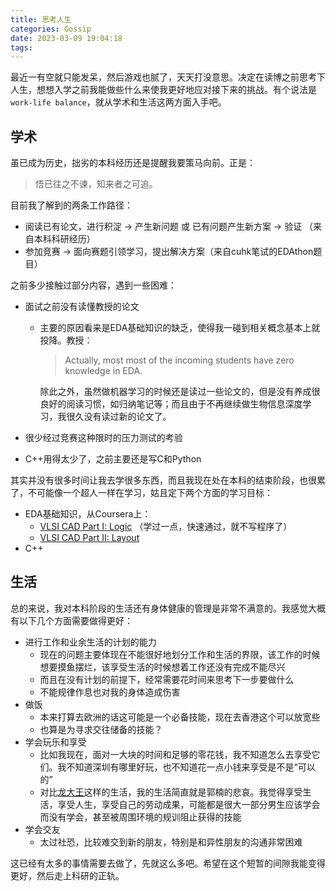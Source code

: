 ```yaml
---
title: 思考人生
categories: Gossip
date: 2023-03-09 19:04:18
tags:
---
```


最近一有空就只能发呆，然后游戏也腻了，天天打没意思。决定在读博之前思考下人生，想想入学之前我能做些什么来使我更好地应对接下来的挑战。有个说法是`work-life balance`，就从学术和生活这两方面入手吧。



## 学术

虽已成为历史，拙劣的本科经历还是提醒我要策马向前。正是：
> 悟已往之不谏，知来者之可追。

目前我了解到的两条工作路径：
+ 阅读已有论文，进行积淀 -> 产生新问题 或 已有问题产生新方案 -> 验证 （来自本科科研经历）
+ 参加竞赛 -> 面向赛题引领学习，提出解决方案（来自cuhk笔试的EDAthon题目）



之前多少接触过部分内容，遇到一些困难：
+ 面试之前没有读懂教授的论文
  + 主要的原因看来是EDA基础知识的缺乏，使得我一碰到相关概念基本上就投降。教授：
  
    
  
    >  Actually, most most of the incoming students have zero knowledge in EDA.
  
    
  
    除此之外，虽然做机器学习的时候还是读过一些论文的，但是没有养成很良好的阅读习惯，如归纳笔记等；而且由于不再继续做生物信息深度学习，我很久没有读过新的论文了。
  
+ 很少经过竞赛这种限时的压力测试的考验

+ C++用得太少了，之前主要还是写C和Python



其实并没有很多时间让我去学很多东西，而且我现在处在本科的结束阶段，也很累了，不可能像一个超人一样在学习，姑且定下两个方面的学习目标：

+ EDA基础知识，从Coursera上：
  + [VLSI CAD Part I: Logic](https://www.coursera.org/learn/vlsi-cad-logic) （学过一点，快速通过，就不写程序了）
  + [VLSI CAD Part II: Layout](https://www.coursera.org/learn/vlsi-cad-layout)
+ C++



## 生活

总的来说，我对本科阶段的生活还有身体健康的管理是非常不满意的。我感觉大概有以下几个方面需要做得更好：

+ 进行工作和业余生活的计划的能力
  + 现在的问题主要体现在不能很好地划分工作和生活的界限，该工作的时候想要摸鱼摆烂，该享受生活的时候想着工作还没有完成不能尽兴
  + 而且在没有计划的前提下，经常需要花时间来思考下一步要做什么
  + 不能规律作息也对我的身体造成伤害
+ 做饭
  + 本来打算去欧洲的话这可能是一个必备技能，现在去香港这个可以放宽些
  + 也算是为寻求交往储备的技能？
+ 学会玩乐和享受
  + 比如我现在，面对一大块的时间和足够的零花钱，我不知道怎么去享受它们。我不知道深圳有哪里好玩，也不知道花一点小钱来享受是不是“可以的”
  + 对比[龙大王](https://space.bilibili.com/391753687/)这样的生活，我的生活简直就是郭楠的悲哀。我觉得享受生活，享受人生，享受自己的劳动成果，可能都是很大一部分男生应该学会而没有学会，甚至被周围环境的规训阻止获得的技能
+ 学会交友
  + 太过社恐，比较难交到新的朋友，特别是和异性朋友的沟通非常困难

这已经有太多的事情需要去做了，先就这么多吧。希望在这个短暂的间隙我能变得更好，然后走上科研的正轨。